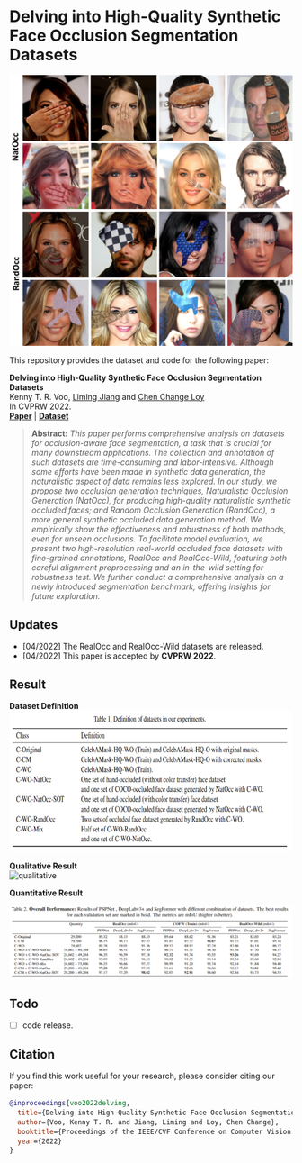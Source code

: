 
# Delving into High-Quality Synthetic Face Occlusion Segmentation Datasets
<img src="./resources/teaser.jpg" width="1024">


This repository provides the dataset and code for the following paper:

**Delving into High-Quality Synthetic Face Occlusion Segmentation Datasets**  
Kenny T. R. Voo, [Liming Jiang](https://liming-jiang.com/) and [Chen Change Loy](http://personal.ie.cuhk.edu.hk/~ccloy/)  
In CVPRW 2022.  
[**Paper**](https://arxiv.org/abs/2205.06218) | [**Dataset**](https://drive.google.com/drive/folders/15nZETWlGMdcKY6aHbchRsWkUI42KTNs5?usp=sharing) 

> **Abstract:** *This paper performs comprehensive analysis on datasets for occlusion-aware face segmentation, a task that is crucial for many downstream applications. The collection and annotation of such datasets are time-consuming and labor-intensive. Although some efforts have been made in synthetic data generation, the naturalistic aspect of data remains less explored. In our study, we propose two occlusion generation techniques, Naturalistic Occlusion Generation (NatOcc), for producing high-quality naturalistic synthetic occluded faces; and Random Occlusion Generation (RandOcc), a more general synthetic occluded data generation method. We empirically show the effectiveness and robustness of both methods, even for unseen occlusions. To facilitate model evaluation, we present two high-resolution real-world occluded face datasets with fine-grained annotations, RealOcc and RealOcc-Wild, featuring both careful alignment preprocessing and an in-the-wild setting for robustness test. We further conduct a comprehensive analysis on a newly introduced segmentation benchmark, offering insights for future exploration.*


## Updates
- [04/2022] The RealOcc and RealOcc-Wild datasets are released. 
- [04/2022] This paper is accepted by **CVPRW 2022**.


## Result
**Dataset Definition**  
<img src="./resources/dataset_definition.png" height="250">

**Qualitative Result**  
![qualitative](./resources/baseline_comparison.jpg)

**Quantitative Result**  

![quantitative](./resources/quantitative_result.png)



## Todo
- [ ] code release.


## Citation
If you find this work useful for your research, please consider citing our paper:  
```bibtex
@inproceedings{voo2022delving,
  title={Delving into High-Quality Synthetic Face Occlusion Segmentation Datasets},
  author={Voo, Kenny T. R. and Jiang, Liming and Loy, Chen Change},
  booktitle={Proceedings of the IEEE/CVF Conference on Computer Vision and Pattern Recognition (CVPR) Workshops},
  year={2022}
}
```
